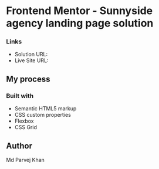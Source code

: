 # Frontend Mentor - Sunnyside agency landing page solution


### Links

- Solution URL: 
- Live Site URL:
## My process

### Built with

- Semantic HTML5 markup
- CSS custom properties
- Flexbox
- CSS Grid



## Author

Md Parvej Khan
